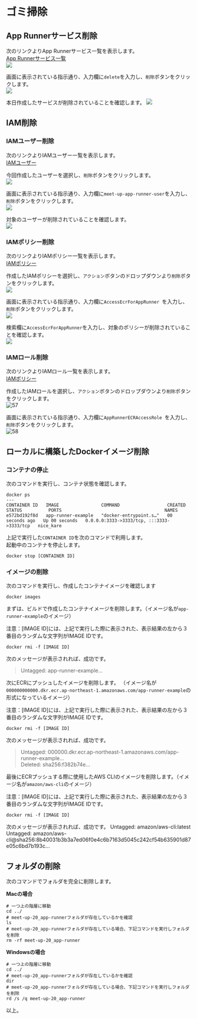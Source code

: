 # ゴミ掃除

## App Runnerサービス削除
次のリンクよりApp Runnerサービス一覧を表示します。  
[App Runnerサービス一覧](https://ap-northeast-1.console.aws.amazon.com/apprunner/home?region=ap-northeast-1#/services)  
![](img/40.png)  

画面に表示されている指示通り、入力欄に`delete`を入力し、`削除`ボタンをクリックします。  
![](img/41.png)  

本日作成したサービスが削除されていることを確認します。
![](img/42.png)

## IAM削除

### IAMユーザー削除

次のリンクよりIAMユーザー一覧を表示します。  
[IAMユーザー](https://console.aws.amazon.com/iamv2/home#/users)  

今回作成したユーザーを選択し、`削除`ボタンをクリックします。  
![](img/51.png)  

画面に表示されている指示通り、入力欄に`meet-up-app-runner-user`を入力し、`削除`ボタンをクリックします。  
![](img/52.png)  

対象のユーザーが削除されていることを確認します。  
![](img/53.png)  

### IAMポリシー削除

次のリンクよりIAMポリシー一覧を表示します。  
[IAMポリシー](https://console.aws.amazon.com/iamv2/home?#/policies)  

作成したIAMポリシーを選択し、`アクション`ボタンのドロップダウンより`削除`ボタンをクリックします。  
![](img/54.png)  

画面に表示されている指示通り、入力欄に`AccessEcrForAppRunner `を入力し、`削除`ボタンをクリックします。  
![](img/55.png)  

検索欄に`AccessEcrForAppRunner`を入力し、対象のポリシーが削除されていることを確認します。  
![](img/56.png) 

### IAMロール削除

次のリンクよりIAMロール一覧を表示します。  
[IAMポリシー](https://console.aws.amazon.com/iamv2/home?#/policies)  

作成したIAMロールを選択し、`アクション`ボタンのドロップダウンより`削除`ボタンをクリックします。  
![57](https://user-images.githubusercontent.com/55343055/129122840-94fe88c5-7983-4c1b-8dba-681924b14459.png)

画面に表示されている指示通り、入力欄に`AppRunnerECRAccessRole `を入力し、`削除`ボタンをクリックします。  
![58](https://user-images.githubusercontent.com/55343055/129122877-88a602a4-4533-4d0f-9e21-8e657497abd3.png)

## ローカルに構築したDockerイメージ削除

### コンテナの停止
次のコマンドを実行し、コンテナ状態を確認します。  
```
docker ps
---
CONTAINER ID   IMAGE                COMMAND                  CREATED          STATUS          PORTS                                       NAMES
e572bd192f8d   app-runner-example   "docker-entrypoint.s…"   00 seconds ago   Up 00 seconds   0.0.0.0:3333->3333/tcp, :::3333->3333/tcp   nice_kare
```

上記で実行した`CONTAINER ID`を次のコマンドで利用します。  
起動中のコンテナを停止します。  
```
docker stop [CONTAINER ID]
```

### イメージの削除
次のコマンドを実行し、作成したコンテナイメージを確認します
```
docker images
```

まずは、ビルドで作成したコンテナイメージを削除します。（イメージ名が`app-runner-example`のイメージ） 

注意：[IMAGE ID]には、上記で実行した際に表示された、表示結果の左から３番目のランダムな文字列がIMAGE IDです。
```
docker rmi -f [IMAGE ID]
```

次のメッセージが表示されれば、成功です。  
> Untagged: app-runner-example...  

次にECRにプッシュしたイメージを削除します。 （イメージ名が`000000000000.dkr.ecr.ap-northeast-1.amazonaws.com/app-runner-example`の形式になっているイメージ） 

注意：[IMAGE ID]には、上記で実行した際に表示された、表示結果の左から３番目のランダムな文字列がIMAGE IDです。
```
docker rmi -f [IMAGE ID]
```

次のメッセージが表示されれば、成功です。  
> Untagged: 000000.dkr.ecr.ap-northeast-1.amazonaws.com/app-runner-example...  
> Deleted: sha256:f382b74e...  

最後にECRプッシュする際に使用したAWS CLIのイメージを削除します。（イメージ名が`amazon/aws-cli`のイメージ）

注意：[IMAGE ID]には、上記で実行した際に表示された、表示結果の左から３番目のランダムな文字列がIMAGE IDです。
```
docker rmi -f [IMAGE ID]
```

次のメッセージが表示されれば、成功です。
Untagged: amazon/aws-cli:latest
Untagged: amazon/aws-cli@sha256:8b40031b3b3a7ed06f0e4c6b7163d5045c242cf54b635901d87e05c6bd7b193c...

## フォルダの削除

次のコマンドでフォルダを完全に削除します。

**Macの場合**
```
# 一つ上の階層に移動
cd ../
# meet-up-20_app-runnerフォルダが存在しているかを確認
ls
# meet-up-20_app-runnerフォルダが存在している場合、下記コマンドを実行しフォルダを削除
rm -rf meet-up-20_app-runner
```

**Windowsの場合**
```
# 一つ上の階層に移動
cd ../
# meet-up-20_app-runnerフォルダが存在しているかを確認
dir
# meet-up-20_app-runnerフォルダが存在している場合、下記コマンドを実行しフォルダを削除
rd /s /q meet-up-20_app-runner
```

以上。
